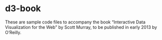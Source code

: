 d3-book
=======

These are sample code files to accompany the book “Interactive Data Visualization for the Web” by Scott Murray, to be published in early 2013 by O’Reilly.
